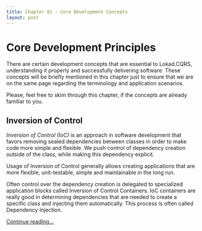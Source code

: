 ```yaml
---
title: Chapter 01 - Core Development Concepts
layout: post
---
```


# Core Development Principles

There are certain development concepts that are essential to Lokad.CQRS, understanding it properly and successfully delivering software. These concepts will be briefly mentioned in this chapter just to ensure that we are on the same page regarding the terminology and application scenarios.

Please, feel free to skim through this chapter, if the concepts are already familiar to you.

## Inversion of Control

_Inversion of Control (IoC)_ is an approach in software development that favors removing sealed dependencies between classes in order to make code more simple and flexible. We push control of dependency creation outside of the class, while making this dependency explicit.

Usage of Inversion of Control generally allows creating applications that are more flexible, unit-testable, simple and maintainable in the long run.

Often control over the dependency creation is delegated to specialized application blocks called Inversion of Control Containers. IoC containers are really good in determining dependencies that are needed to create a specific class and injecting them automatically. This process is often called Dependency Injection.

[Continue reading...](http://abdullin.com/wiki/inversion-of-control-ioc.html)